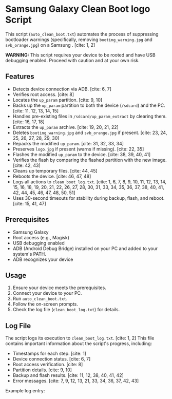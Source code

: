 # Samsung Galaxy  Clean Boot logo Script

This script (`auto_clean_boot.txt`) automates the process of suppressing bootloader warnings (specifically, removing `booting_warning.jpg` and `svb_orange.jpg`) on a Samsung . [cite: 1, 2]

**WARNING:** This script requires your device to be rooted and have USB debugging enabled. Proceed with caution and at your own risk.

## Features

* Detects device connection via ADB. [cite: 6, 7]
* Verifies root access. [cite: 8]
* Locates the `up_param` partition. [cite: 9, 10]
* Backs up the `up_param` partition to both the device (`/sdcard`) and the PC. [cite: 11, 12, 13, 14, 15]
* Handles pre-existing files in `/sdcard/up_param_extract` by clearing them. [cite: 16, 17, 18]
* Extracts the `up_param` archive. [cite: 19, 20, 21, 22]
* Deletes `booting_warning.jpg` and `svb_orange.jpg` if present. [cite: 23, 24, 25, 26, 27, 28, 29, 30]
* Repacks the modified `up_param`. [cite: 31, 32, 33, 34]
* Preserves `logo.jpg` if present (warns if missing). [cite: 22, 35]
* Flashes the modified `up_param` to the device. [cite: 38, 39, 40, 41]
* Verifies the flash by comparing the flashed partition with the new image. [cite: 42, 43]
* Cleans up temporary files. [cite: 44, 45]
* Reboots the device. [cite: 46, 47, 48]
* Logs all actions to `clean_boot_log.txt`. [cite: 1, 6, 7, 8, 9, 10, 11, 12, 13, 14, 15, 16, 18, 19, 20, 21, 22, 26, 27, 28, 30, 31, 33, 34, 35, 36, 37, 38, 40, 41, 42, 44, 45, 46, 47, 48, 50, 51]
* Uses 30-second timeouts for stability during backup, flash, and reboot. [cite: 15, 41, 47]

## Prerequisites

* Samsung Galaxy 
* Root access (e.g., Magisk)
* USB debugging enabled
* ADB (Android Debug Bridge) installed on your PC and added to your system's PATH.
* ADB recognizes your device

## Usage

1.  Ensure your device meets the prerequisites.
2.  Connect your device to your PC.
3.  Run `auto_clean_boot.txt`.
4.  Follow the on-screen prompts.
5.  Check the log file (`clean_boot_log.txt`) for details.

## Log File

The script logs its execution to `clean_boot_log.txt`. [cite: 1, 2] This file contains important information about the script's progress, including:

* Timestamps for each step. [cite: 1]
* Device connection status. [cite: 6, 7]
* Root access verification. [cite: 8]
* Partition details. [cite: 9, 10]
* Backup and flash results. [cite: 11, 12, 38, 40, 41, 42]
* Error messages. [cite: 7, 9, 12, 13, 21, 33, 34, 36, 37, 42, 43]

Example log entry:
